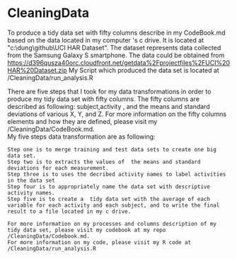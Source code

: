 CleaningData
============

  To produce a tidy data set with fifty columns describe in my CodeBook.md based on the data located in my computer 's c drive. It is located at   "c:\dung\github\UCI HAR Dataset". The dataset represents data collected from the Samsung Galaxy S smartphone. The data could be obtained from 
https://d396qusza40orc.cloudfront.net/getdata%2Fprojectfiles%2FUCI%20HAR%20Dataset.zip 
My Script which produced the data set is located at /CleaningData/run_analysis.R

There are five steps that I took for my data transformations in order to produce my tidy data set with fifty columns.
The fifty columns are described as following: subject,activity , and the means and standard deviations of various X, Y, and Z. For more information on the fifty columns elements and how they are defined, please visit my /CleaningData/CodeBook.md.  
My five steps data transformation are as following:

    Step one is to merge training and test data sets to create one big data set.
    Step two is to extracts the values of  the means and standard deviations for each measurement. 
    Step three is to uses the decribed activity names to label activities in the data set
    Step four is to appropriately name the data set with descriptive activity names. 
    Step five is to create a  tidy data set with the average of each variable for each activity and each subject, and to write the final result to a file located in my c drive.
    
    For more information on my processes and columns description of my tidy data set, please visit my codebook at my repo /CleaningData/Codebook.md.
    For more information on my code, please visit my R code at /CleaningData/run_analysis.R
